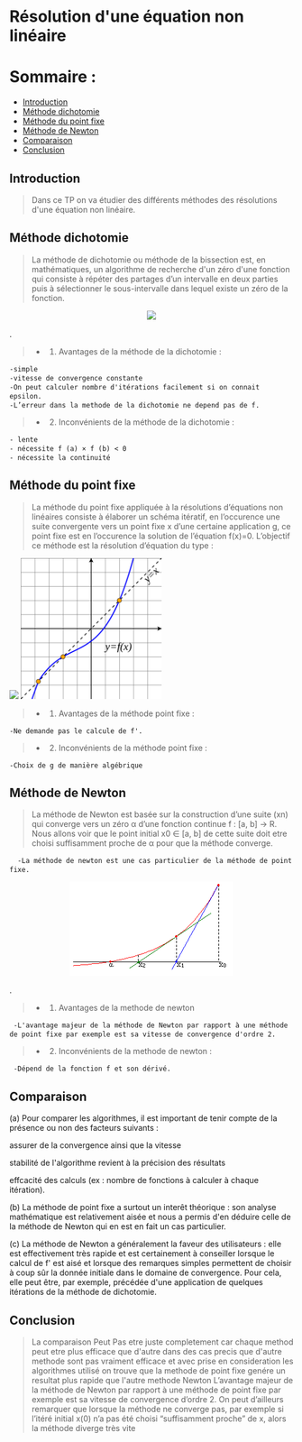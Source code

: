 # Résolution d'une équation non linéaire
# Sommaire :
 - [Introduction](#introduction)
 - [Méthode dichotomie](#méthode-dichotomie)
 - [Méthode du point fixe](#Méthode-du-point-fixe)
 - [Méthode de Newton](#Méthode-de-Newton)
 - [Comparaison](#comparaison)
 - [Conclusion](#conclusion)

## Introduction 
> Dans ce TP on va étudier des différents méthodes des résolutions d'une équation non linéaire.
## Méthode dichotomie
> La méthode de dichotomie ou méthode de la bissection est, en mathématiques, un algorithme de recherche d'un zéro d'une fonction qui consiste à répéter des partages d’un intervalle en deux parties puis à sélectionner le sous-intervalle dans lequel existe un zéro de la fonction.

<p align="center"><img  src="méthode de dichotomie.png"/></p>.

> + 1) Avantages de la méthode de la dichotomie :

    -simple
    -vitesse de convergence constante
    -On peut calculer nombre d'itérations facilement si on connait epsilon.
    -L’erreur dans la methode de la dichotomie ne depend pas de f.

> + 2) Inconvénients de la méthode de la dichotomie :

    - lente
    - nécessite f (a) × f (b) < 0
    - nécessite la continuité
    
## Méthode du point fixe 
>La méthode du point fixe appliquée à la résolutions d’équations non linéaires
consiste à élaborer un schéma itératif, en l’occurence une suite convergente vers un point fixe x d’une certaine application g, ce point fixe est en l’occurence
la solution de l’équation f(x)=0.
L’objectif ce méthode est la résolution d’équation du type :
<p float="left">
  <img src="méthodepointfixe.PNG" width="250" />
  <img src="Fixed_point_example.PNG" width="250" /> 
</p>

> + 1) Avantages de la méthode point fixe : 

    -Ne demande pas le calcule de f'.
> + 2) Inconvénients de la méthode point fixe :

    -Choix de g de manière algébrique
## Méthode de Newton
> La méthode de Newton est basée sur la construction d’une suite (xn) qui converge vers un zéro
α d’une fonction continue f : [a, b] → R. Nous allons voir que le point initial x0 ∈ [a, b] de cette
suite doit etre choisi suffisamment proche de α pour que la méthode converge.
      
      -La méthode de newton est une cas particulier de la méthode de point fixe.
<p align="center"><img  src="Methode_newton.png"/></p>.

> + 1) Avantages de la methode de newton 

     -L'avantage majeur de la méthode de Newton par rapport à une méthode de point fixe par exemple est sa vitesse de convergence d'ordre 2.
> + 2) Inconvénients de la methode de newton :

     -Dépend de la fonction f et son dérivé.
## Comparaison

>
(a) Pour comparer les algorithmes, il est important de tenir compte de la présence ou non des facteurs suivants :

assurer de la convergence ainsi que la vitesse

stabilité de l'algorithme revient à la précision des résultats

effcacité des calculs (ex : nombre de fonctions à calculer à chaque itération).

(b) La méthode de point fixe a surtout un interêt théorique : son analyse mathématique est relativement aisée et nous a permis d'en déduire celle de la méthode de Newton qui en est en fait un cas particulier.

(c) La méthode de Newton a généralement la faveur des utilisateurs : elle est effectivement très rapide et est certainement à conseiller lorsque le calcul de f' est aisé et lorsque des remarques simples permettent de choisir à coup sûr la donnée initiale dans le domaine de convergence. Pour cela, elle peut être, par exemple, précédée d'une application de quelques itérations de la méthode de dichotomie.
## Conclusion
> La comparaison Peut Pas etre juste completement car chaque method peut etre plus efficace que d'autre dans des cas precis que d'autre methode sont pas vraiment efficace et avec prise en consideration les algorithmes utilisé on trouve que la methode de point fixe genére un resultat plus rapide que l'autre methode Newton L’avantage majeur de la méthode de Newton par rapport à une méthode de point fixe par exemple est sa vitesse de convergence d’ordre 2. On peut d’ailleurs remarquer que lorsque la méthode ne converge pas, par exemple si l’itéré initial x(0) n’a pas été choisi “suffisamment proche” de x, alors la méthode diverge très vite




